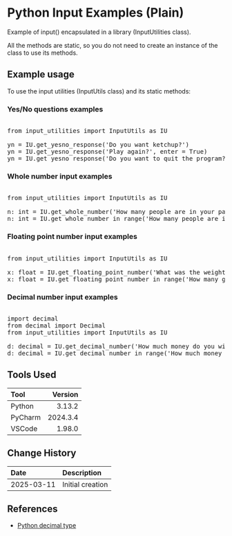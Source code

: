 # Python Input Examples (Plain)
Example of input() encapsulated in a library (InputUtilities class).

All the methods are static, so you do not need to create an instance of the class to use its methods.

## Example usage
To use the input utilities (InputUtils class) and its static methods:
### Yes/No questions examples
<pre> 
from input_utilities import InputUtils as IU

yn = IU.get_yesno_response('Do you want ketchup?')
yn = IU.get_yesno_response('Play again?', enter = True)
yn = IU.get_yesno_response('Do you want to quit the program?', enter = False)
</pre>

### Whole number input examples

<pre> 
from input_utilities import InputUtils as IU

n: int = IU.get_whole_number('How many people are in your party? ')
n: int = IU.get_whole_number_in_range('How many people are in your party? ', 1, 7)
</pre>

### Floating point number input examples

<pre> 
from input_utilities import InputUtils as IU

x: float = IU.get_floating_point_number('What was the weight in pounds? ')
x: float = IU.get_floating_point_number_in_range('How many gallons do you wish to purchase? ', 0.5, 22.5)
</pre>

### Decimal number input examples

<pre> 
import decimal
from decimal import Decimal
from input_utilities import InputUtils as IU

d: decimal = IU.get_decimal_number('How much money do you wish to withdraw? ')
d: decimal = IU.get_decimal_number_in_range('How much money do you wish to withdraw? ', 5, 600)
</pre>

## Tools Used

| Tool     |  Version |
|:---------|---------:|
| Python   |   3.13.2 |
| PyCharm  | 2024.3.4 |
| VSCode   |   1.98.0 |

## Change History

| Date       | Description      |
|:-----------|:-----------------|
| 2025-03-11 | Initial creation |

## References

* [Python decimal type](https://docs.python.org/3/library/decimal.html)